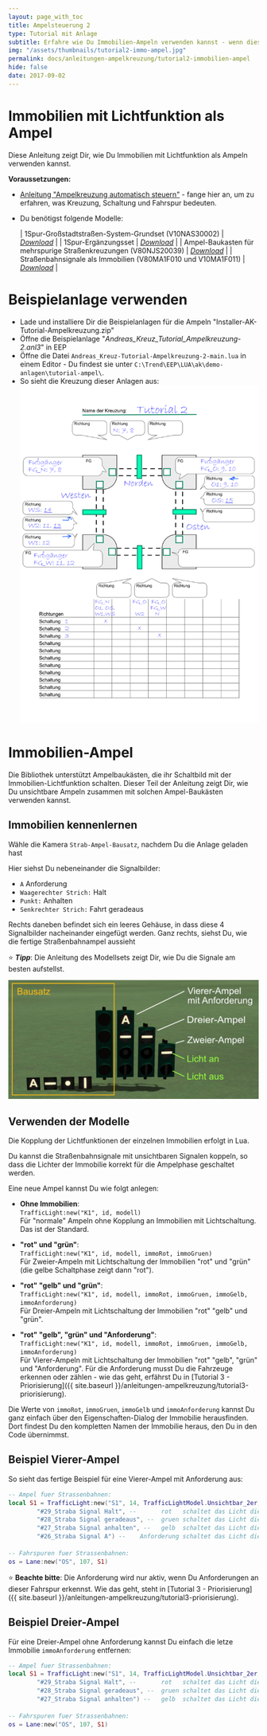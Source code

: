 ```yaml
---
layout: page_with_toc
title: Ampelsteuerung 2
type: Tutorial mit Anlage
subtitle: Erfahre wie Du Immobilien-Ampeln verwenden kannst - wenn diese auf Licht ein- und ausschalten basieren.
img: "/assets/thumbnails/tutorial2-immo-ampel.jpg"
permalink: docs/anleitungen-ampelkreuzung/tutorial2-immobilien-ampel
hide: false
date: 2017-09-02
---
```


# Immobilien mit Lichtfunktion als Ampel

<p class="lead"> Diese Anleitung zeigt Dir, wie Du Immobilien mit Lichtfunktion als Ampeln verwenden kannst.</p>

**Voraussetzungen:**

- [Anleitung "Ampelkreuzung automatisch steuern"](ampelkreuzung) - fange hier an, um zu erfahren, was Kreuzung, Schaltung und Fahrspur bedeuten.

- Du benötigst folgende Modelle:

  | 1Spur-Großstadtstraßen-System-Grundset (V10NAS30002) | _[Download](https://eepshopping.de/1spur-gro%C3%83%C6%92%C3%82%C5%B8stadtstra%C3%83%C6%92%C3%82%C5%B8en-system-grundset%7C7656.html)_ |
  | 1Spur-Ergänzungsset | _[Download](https://www.eepforum.de/filebase/file/215-freeset-zu-meinem-1spur-strassensystem/)_ |
  | Ampel-Baukasten für mehrspurige Straßenkreuzungen (V80NJS20039) | _[Download](https://eepshopping.de/ampel-baukasten-f%C3%83%C6%92%C3%82%C2%BCr-mehrspurige-stra%C3%83%C6%92%C3%82%C5%B8enkreuzungen%7C6624.html)_ |
  | Straßenbahnsignale als Immobilien (V80MA1F010 und V10MA1F011) | _[Download](http://www.eep.euma.de/download/)_ |

# Beispielanlage verwenden

- Lade und installiere Dir die Beispielanlagen für die Ampeln "Installer-AK-Tutorial-Ampelkreuzung.zip"
- Öffne die Beispielanlage "_Andreas_Kreuz_Tutorial_Ampelkreuzung-2.anl3_" in EEP
- Öffne die Datei `Andreas_Kreuz-Tutorial-Ampelkreuzung-2-main.lua` in einem Editor - Du findest sie unter `C:\Trend\EEP\LUA\ak\demo-anlagen\tutorial-ampel\`.
- So sieht die Kreuzung dieser Anlagen aus: <br>
  ![Aufbau der Kreuzung](../../assets/tutorial/tutorial2/kreuzungsaufbau-tutorial2.png)

# Immobilien-Ampel

Die Bibliothek unterstützt Ampelbaukästen, die ihr Schaltbild mit der Immobilien-Lichtfunktion schalten. Dieser Teil der Anleitung zeigt Dir, wie Du unsichtbare Ampeln zusammen mit solchen Ampel-Baukästen verwenden kannst.

## Immobilien kennenlernen

Wähle die Kamera `Strab-Ampel-Bausatz`, nachdem Du die Anlage geladen hast

Hier siehst Du nebeneinander die Signalbilder:

- `A` Anforderung
- `Waagerechter Strich:` Halt
- `Punkt:` Anhalten
- `Senkrechter Strich:` Fahrt geradeaus

Rechts daneben befindet sich ein leeres Gehäuse, in dass diese 4 Signalbilder nacheinander eingefügt werden. Ganz rechts, siehst Du, wie die fertige Straßenbahnampel aussieht

⭐ **_Tipp_**: Die Anleitung des Modellsets zeigt Dir, wie Du die Signale am besten aufstellst.

![](../../assets/tutorial/tutorial2/immo-ampel.jpg)

## Verwenden der Modelle

Die Kopplung der Lichtfunktionen der einzelnen Immobilien erfolgt in Lua.

Du kannst die Straßenbahnsignale mit unsichtbaren Signalen koppeln, so dass die Lichter der Immobilie korrekt für die Ampelphase geschaltet werden.

Eine neue Ampel kannst Du wie folgt anlegen:

- **Ohne Immobilien**: <br>
  `TrafficLight:new("K1", id, modell)`<br>
  Für "normale" Ampeln ohne Kopplung an Immobilien mit Lichtschaltung. Das ist der Standard.

- **"rot" und "grün"**:<br>
  `TrafficLight:new("K1", id, modell, immoRot, immoGruen)`<br>
  Für Zweier-Ampeln mit Lichtschaltung der Immobilien "rot" und "grün" (die gelbe Schaltphase zeigt dann "rot").

- **"rot" "gelb" und "grün"**:<br>
  `TrafficLight:new("K1", id, modell, immoRot, immoGruen, immoGelb, immoAnforderung)`<br>Für Dreier-Ampeln mit Lichtschaltung der Immobilien "rot" "gelb" und "grün".

- **"rot" "gelb", "grün" und "Anforderung"**:<br>
  `TrafficLight:new("K1", id, modell, immoRot, immoGruen, immoGelb, immoAnforderung)`<br>Für Vierer-Ampeln mit Lichtschaltung der Immobilien "rot" "gelb", "grün" und "Anforderung". Für die Anforderung musst Du die Fahrzeuge erkennen oder zählen - wie das geht, erfährst Du in [Tutorial 3 - Priorisierung]({{ site.baseurl }}/anleitungen-ampelkreuzung/tutorial3-priorisierung).

Die Werte von `immoRot`, `immoGruen`, `immoGelb` und `immoAnforderung` kannst Du ganz einfach über den Eigenschaften-Dialog der Immobilie herausfinden. Dort findest Du den kompletten Namen der Immobilie heraus, den Du in den Code übernimmst.

## Beispiel Vierer-Ampel

So sieht das fertige Beispiel für eine Vierer-Ampel mit Anforderung aus:

```lua
-- Ampel fuer Strassenbahnen:
local S1 = TrafficLight:new("S1", 14, TrafficLightModel.Unsichtbar_2er,
        "#29_Straba Signal Halt", --       rot   schaltet das Licht dieser Immobilie ein
        "#28_Straba Signal geradeaus", --  gruen schaltet das Licht dieser Immobilie ein
        "#27_Straba Signal anhalten", --   gelb  schaltet das Licht dieser Immobilie ein
        "#26_Straba Signal A") --    Anforderung schaltet das Licht dieser Immobilie ein

-- Fahrspuren fuer Strassenbahnen:
os = Lane:new("OS", 107, S1)
```

⭐ **Beachte bitte**: Die Anforderung wird nur aktiv, wenn Du Anforderungen an dieser Fahrspur erkennst. Wie das geht, steht in [Tutorial 3 - Priorisierung]({{ site.baseurl }}/anleitungen-ampelkreuzung/tutorial3-priorisierung).

## Beispiel Dreier-Ampel

Für eine Dreier-Ampel ohne Anforderung kannst Du einfach die letze Immobilie `immoAnforderung` entfernen:

```lua
-- Ampel fuer Strassenbahnen:
local S1 = TrafficLight:new("S1", 14, TrafficLightModel.Unsichtbar_2er,
        "#29_Straba Signal Halt", --       rot   schaltet das Licht dieser Immobilie ein
        "#28_Straba Signal geradeaus", --  gruen schaltet das Licht dieser Immobilie ein
        "#27_Straba Signal anhalten") --   gelb  schaltet das Licht dieser Immobilie ein

-- Fahrspuren fuer Strassenbahnen:
os = Lane:new("OS", 107, S1)
```
